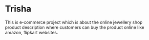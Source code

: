 # Trisha
This is e-commerce project which is  about the online jewellery shop product description where customers can buy the product online  like amazon, flipkart websites.

